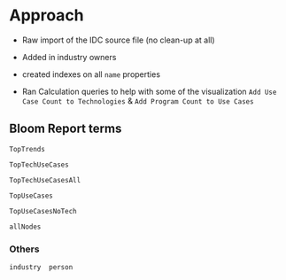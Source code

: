 # Approach

- Raw import of the IDC source file (no clean-up at all)
- Added in industry owners 
- created indexes on all `name` properties

- Ran Calculation queries to help with some of the visualization `Add Use Case Count to Technologies` & `Add Program Count to Use Cases`



## Bloom Report terms

`TopTrends`

`TopTechUseCases`

`TopTechUseCasesAll`

`TopUseCases`

`TopUseCasesNoTech`

`allNodes`


### Others

`industry  person`






